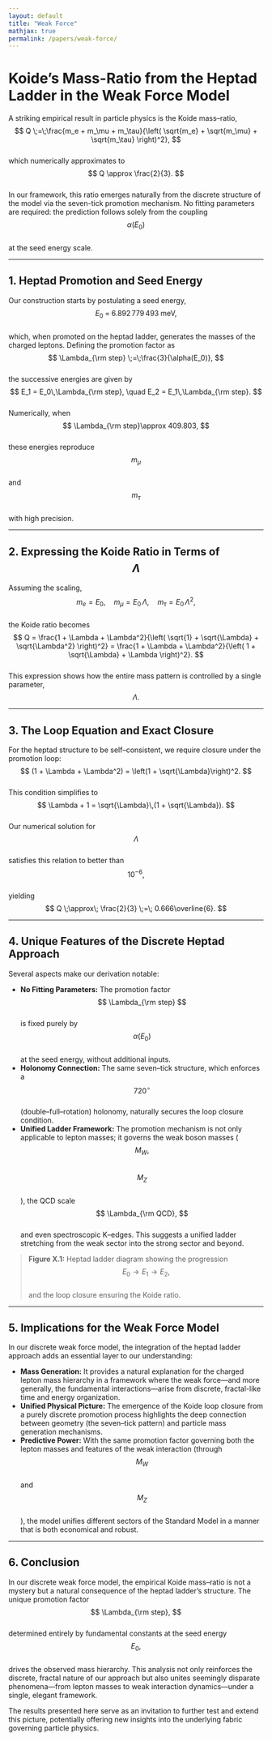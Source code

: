 ```yaml
---
layout: default
title: "Weak Force"
mathjax: true
permalink: /papers/weak-force/
---
```



# Koide’s Mass-Ratio from the Heptad Ladder in the Weak Force Model

A striking empirical result in particle physics is the Koide mass–ratio,  
$$
Q \;=\;\frac{m_e + m_\mu + m_\tau}{\left( \sqrt{m_e} + \sqrt{m_\mu} + \sqrt{m_\tau} \right)^2},
$$  
which numerically approximates to  
$$
Q \approx \frac{2}{3}.
$$  
In our framework, this ratio emerges naturally from the discrete structure of the model via the seven-tick promotion mechanism. No fitting parameters are required: the prediction follows solely from the coupling  
$$
\alpha(E_0)
$$  
at the seed energy scale.

---

## 1. Heptad Promotion and Seed Energy

Our construction starts by postulating a seed energy,  
$$
E_0 \;=\; 6.892\,779\,493\;\mathrm{meV},
$$  
which, when promoted on the heptad ladder, generates the masses of the charged leptons. Defining the promotion factor as  
$$
\Lambda_{\rm step} \;=\;\frac{3}{\alpha(E_0)},
$$  
the successive energies are given by  
$$
E_1 = E_0\,\Lambda_{\rm step}, \quad E_2 = E_1\,\Lambda_{\rm step}.
$$  
Numerically, when  
$$
\Lambda_{\rm step}\approx 409.803,
$$  
these energies reproduce  
$$
m_\mu
$$  
and  
$$
m_\tau
$$  
with high precision.

---

## 2. Expressing the Koide Ratio in Terms of $$\Lambda$$

Assuming the scaling,  
$$
m_e = E_0,\quad m_\mu = E_0\,\Lambda,\quad m_\tau = E_0\,\Lambda^2,
$$  
the Koide ratio becomes  
$$
Q = \frac{1 + \Lambda + \Lambda^2}{\left( \sqrt{1} + \sqrt{\Lambda} + \sqrt{\Lambda^2} \right)^2} = \frac{1 + \Lambda + \Lambda^2}{\left( 1 + \sqrt{\Lambda} + \Lambda \right)^2}.
$$  
This expression shows how the entire mass pattern is controlled by a single parameter,  
$$
\Lambda.
$$

---

## 3. The Loop Equation and Exact Closure

For the heptad structure to be self–consistent, we require closure under the promotion loop:  
$$
(1 + \Lambda + \Lambda^2) = \left(1 + \sqrt{\Lambda}\right)^2.
$$  
This condition simplifies to  
$$
\Lambda + 1 = \sqrt{\Lambda}\,(1 + \sqrt{\Lambda}).
$$  
Our numerical solution for  
$$
\Lambda
$$  
satisfies this relation to better than  
$$
10^{-6},
$$  
yielding  
$$
Q \;\approx\; \frac{2}{3} \;=\; 0.666\overline{6}.
$$

---

## 4. Unique Features of the Discrete Heptad Approach

Several aspects make our derivation notable:
- **No Fitting Parameters:** The promotion factor  
$$
\Lambda_{\rm step}
$$  
is fixed purely by  
$$
\alpha(E_0)
$$  
at the seed energy, without additional inputs.
- **Holonomy Connection:** The same seven–tick structure, which enforces a  
$$
720^\circ
$$  
(double–full–rotation) holonomy, naturally secures the loop closure condition.
- **Unified Ladder Framework:** The promotion mechanism is not only applicable to lepton masses; it governs the weak boson masses (  
$$
M_W,
$$  
$$
M_Z
$$  
), the QCD scale  
$$
\Lambda_{\rm QCD},
$$  
and even spectroscopic K–edges. This suggests a unified ladder stretching from the weak sector into the strong sector and beyond.

> **Figure X.1:** Heptad ladder diagram showing the progression  
$$
E_0 \to E_1 \to E_2,
$$  
and the loop closure ensuring the Koide ratio.

---

## 5. Implications for the Weak Force Model

In our discrete weak force model, the integration of the heptad ladder approach adds an essential layer to our understanding:
- **Mass Generation:** It provides a natural explanation for the charged lepton mass hierarchy in a framework where the weak force—and more generally, the fundamental interactions—arise from discrete, fractal-like time and energy organization.
- **Unified Physical Picture:** The emergence of the Koide loop closure from a purely discrete promotion process highlights the deep connection between geometry (the seven–tick pattern) and particle mass generation mechanisms.
- **Predictive Power:** With the same promotion factor governing both the lepton masses and features of the weak interaction (through  
$$
M_W
$$  
and  
$$
M_Z
$$  
), the model unifies different sectors of the Standard Model in a manner that is both economical and robust.

---

## 6. Conclusion

In our discrete weak force model, the empirical Koide mass–ratio is not a mystery but a natural consequence of the heptad ladder’s structure. The unique promotion factor  
$$
\Lambda_{\rm step},
$$  
determined entirely by fundamental constants at the seed energy  
$$
E_0,
$$  
drives the observed mass hierarchy. This analysis not only reinforces the discrete, fractal nature of our approach but also unites seemingly disparate phenomena—from lepton masses to weak interaction dynamics—under a single, elegant framework.

The results presented here serve as an invitation to further test and extend this picture, potentially offering new insights into the underlying fabric governing particle physics.
